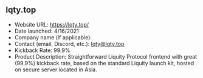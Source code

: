 ## lqty.top
- Website URL: https://lqty.top/
- Date launched: 4/16/2021
- Company name (if applicable):  
- Contact (email, Discord, etc.): lqty@lqty.top
- Kickback Rate: 99.9%
- Product Description: Straightforward Liquity Protocol frontend with great (99.9%) kickback rate, based on the standard Liquity launch kit, hosted on secure server located in Asia. 
